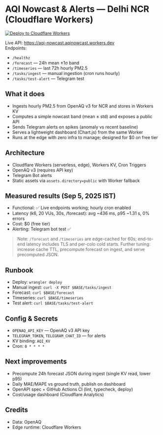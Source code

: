 # AQI Nowcast & Alerts — Delhi NCR (Cloudflare Workers)

[![Deploy to Cloudflare Workers](https://github.com/anav94/aqi-nowcast/actions/workflows/deploy.yml/badge.svg)](https://github.com/anav94/aqi-nowcast/actions/workflows/deploy.yml)


Live API: https://aqi-nowcast.aqinowcast.workers.dev  
Endpoints:
- `/healthz`
- `/forecast` — 24h mean ±1σ band
- `/timeseries` — last 72h hourly PM2.5
- `/tasks/ingest` — manual ingestion (cron runs hourly)
- `/tasks/test-alert` — Telegram test

## What it does
- Ingests hourly PM2.5 from OpenAQ v3 for NCR and stores in Workers KV
- Computes a simple nowcast band (mean ± std) and exposes a public API
- Sends Telegram alerts on spikes (anomaly vs recent baseline)
- Serves a lightweight dashboard (Chart.js) from the same Worker
- Runs at the edge with zero infra to manage; designed for $0 on free tier

## Architecture
- Cloudflare Workers (serverless, edge), Workers KV, Cron Triggers
- OpenAQ v3 (requires API key)
- Telegram Bot alerts
- Static assets via `assets.directory=public` with Worker fallback

## Measured results (Sep 5, 2025 IST)
- Functional: ✅ Live endpoints working; hourly cron enabled
- Latency (k6, 20 VUs, 30s, /forecast): avg ~436 ms, p95 ~1.31 s, 0% errors
- Cost: $0 (free tier)
- Alerting: Telegram bot test ✅

> Note: `/forecast` and `/timeseries` are edge-cached for 60s; end-to-end latency includes TLS and per-colo cold starts. Further tuning: increase cache TTL, precompute forecast on ingest, and serve precomputed JSON.

## Runbook
- Deploy: `wrangler deploy`
- Manual ingest: `curl -X POST $BASE/tasks/ingest`
- Forecast: `curl $BASE/forecast`
- Timeseries: `curl $BASE/timeseries`
- Test alert: `curl $BASE/tasks/test-alert`

## Config & Secrets
- `OPENAQ_API_KEY` — OpenAQ v3 API key
- `TELEGRAM_TOKEN`, `TELEGRAM_CHAT_ID` — for alerts
- KV binding: `AQI_KV`
- Cron: `0 * * * *`

## Next improvements
- Precompute 24h forecast JSON during ingest (single KV read, lower p95)
- Daily MAE/MAPE vs ground truth, publish on dashboard
- OpenAPI spec + GitHub Actions CI (lint, typecheck, deploy)
- Cost/usage dashboard (Cloudflare Analytics)

## Credits
- Data: OpenAQ
- Edge runtime: Cloudflare Workers
